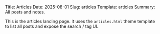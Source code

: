 Title: Articles
Date: 2025-08-01
Slug: articles
Template: articles
Summary: All posts and notes.

This is the articles landing page. It uses the `articles.html` theme template to list all posts and expose the search / tag UI.
